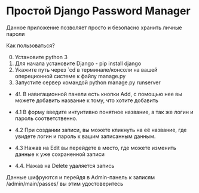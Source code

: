 # Простой Django Password Manager 
Данное приложение позволяет просто и безопасно хранить личные пароли

Как пользоваться?

0. Установите python 3
1. Для начала установите Django - pip install django
2. Укажите путь через `cd в терминале/консоли на вашей опереционной системе к файлу manage.py
3. Запустите сервер командой python manage.py runserver

* 4!. В навигационной панели есть кнопки Add, с помощью нее вы можете добавить название к тому, что хотите добавить
- 4.1 В форму введите интуитивно понятное название, а так же логин и пароль соответственно.

- 4.2 При создании записи, вы можете кликнуть на её название, где увидете логин и пароль к вашим записанным данным.
- 4.3 Нажав на Edit вы перейдете в место, где можете изменить данные к уже сохраненной записи
- 4.4. Нажав на Delete удаляется запись

Данные шифруются и перейдя в Admin-панель к записям /admin/main/passes/ вы этим удостоверитесь

